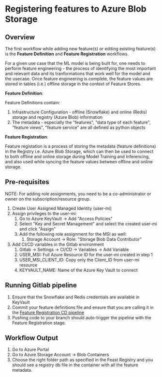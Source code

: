 # Registering features to Azure Blob Storage

## Overview
The first workflow while adding new feature(s) or editing existing feature(s) is the **Feature Definition** and **Feature Registration** workflows.

For a given use case that the ML model is being built for, one needs to perform feature engineering - the process of identifying the most important and relevant data and its tranformations that work well for the model and the usecase. Once feature engineering is complete, the feature values are stored in tables (i.e.) offline storage in the context of Feature Stores.

**Feature Definition**:

Feature Definitions contain:

1. Infrastructure Configuration - offline (Snowflake) and online (Redis) storage and registry (Azure Blob) information
2. The metadata - especially the "features", "data type of each feature", "feature views", "feature service" are all defined as python objects

**Feature Registration**:

Feature registation is a process of storing the metadata (feature definitions) in the Registry i.e. Azure Blob Storage, which can then be used to connect to both offline and online storage during Model Training and Inferencing, and also used while syncing the feature values between offline and online storage.

## Pre-requisites

NOTE: For adding role assignments, you need to be a co-administrator or owner on the subscription/resource group.

1. Create User Assigned Managed Identity (user-mi)
2. Assign privileges to the user-mi:
    1. Go to Azure KeyVault -> Add "Access Policies"
    2. Select "Key and Secret Management" and select the created user-mi and click "Assign"
    3. Add the following role assignment for the MSI as well:
        1. Storage Account -> Role: "Storage Blob Data Contributor"
3. Add CI/CD variables in the Gitlab environment
    1. Gitlab -> Settings -> CI/CD -> Variables -> Add Variable
    2. USER_MSI: Full Azure Resource ID for the user-mi created in step 1
    3. USER_MSI_CLIENT_ID: Copy only the Client_ID from user-mi resource
    4. KEYVAULT_NAME: Name of the Azure Key Vault to connect

## Running Gitlab pipeline

1. Ensure that the Snowflake and Redis credentials are available in KeyVault
2. Commit your feature definitions file and ensure that you are calling it in the [Feature Registration CD pipeline](../../pipelines/.feature-definitions-cd.yml)
3. Pushing code to your branch should auto-trigger the pipeline with the Feature Registration stage.

## Workflow Output

1. Go to Azure Portal
2. Go to Azure Storage Account -> Blob Containers
3. Choose the right folder path as specified in the Feast Registry and you should see a registry db file in the container with all the feature metadata.